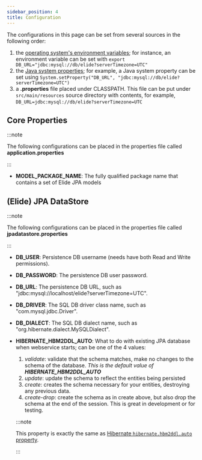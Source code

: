 ```yaml
---
sidebar_position: 4
title: Configuration
---
```


The configurations in this page can be set from several sources in the following order:

1. the [operating system's environment variables]; for instance, an environment variable can be set with
   `export DB_URL="jdbc:mysql://db/elide?serverTimezone=UTC"`
2. the [Java system properties]; for example, a Java system property can be set using
   `System.setProperty("DB_URL", "jdbc:mysql://db/elide?serverTimezone=UTC")`
3. a **.properties** file placed under CLASSPATH. This file can be put under `src/main/resources` source directory with
   contents, for example, `DB_URL=jdbc:mysql://db/elide?serverTimezone=UTC`

Core Properties
---------------

:::note

The following configurations can be placed in the properties file called **application.properties**

:::

- **MODEL_PACKAGE_NAME**: The fully qualified package name that contains a set of Elide JPA models

(Elide) JPA DataStore
---------------------

:::note

The following configurations can be placed in the properties file called **jpadatastore.properties**

:::

- **DB_USER**: Persistence DB username (needs have both Read and Write permissions).
- **DB_PASSWORD**: The persistence DB user password.
- **DB_URL**: The persistence DB URL, such as "jdbc:mysql://localhost/elide?serverTimezone=UTC".
- **DB_DRIVER**: The SQL DB driver class name, such as "com.mysql.jdbc.Driver".
- **DB_DIALECT**: The SQL DB dialect name, such as "org.hibernate.dialect.MySQLDialect".
- **HIBERNATE_HBM2DDL_AUTO**: What to do with existing JPA database when webservice starts; can be one of the 4 values:

  1. _validate_: validate that the schema matches, make no changes to the schema of the database. _This is the default
     value of **HIBERNATE_HBM2DDL_AUTO**_
  2. _update_: update the schema to reflect the entities being persisted
  3. _create_: creates the schema necessary for your entities, destroying any previous data.
  4. _create-drop_: create the schema as in create above, but also drop the schema at the end of the session. This is
     great in development or for testing.

  :::note

  This property is exactly the same as [Hibernate `hibernate.hbm2ddl.auto` property].

  :::

[Hibernate `hibernate.hbm2ddl.auto` property]: https://stackoverflow.com/questions/18077327/hibernate-hbm2ddl-auto-possible-values-and-what-they-do

[Java system properties]: https://docs.oracle.com/javase/tutorial/essential/environment/sysprop.html

[operating system's environment variables]: https://docs.oracle.com/javase/tutorial/essential/environment/env.html

